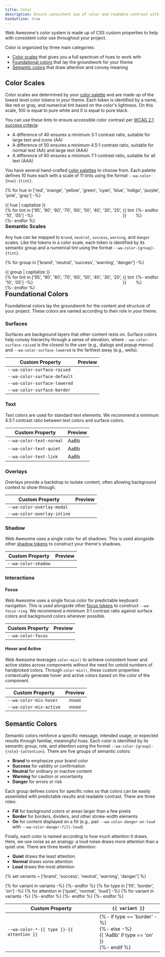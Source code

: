 ```yaml
---
title: Color
description: Ensure consistent use of color and readable contrast with Web Awesome's color properties.
hasOutline: true
---
```


<style>
  td { vertical-align: middle; }

  .color-name {
    font-weight: var(--wa-font-weight-semibold);
    margin-block-end: var(--wa-space-2xs);
  }
  ul.color-group {
    list-style: none;
    margin: 0;
    padding: 0;
  }
  .color-group {
    align-items: start;
    display: flex;
    flex-wrap: nowrap;
    gap: var(--wa-space-3xs);

    & small {
      font-size: var(--wa-font-size-xs);
      color: var(--wa-color-text-quiet);
    }
  }
  .color-group + * {
    margin-block-start: var(--wa-space-xl);
  }
  .color-preview {
    flex: 1 1 auto;
  }
  .swatch {
    border-color: transparent;
  }
  .color-mix-example {
    background-image:
      linear-gradient(to right,
      color-mix(in oklab, transparent, var(--mix-color)) 25%,
      color-mix(in oklab, var(--wa-color-brand-fill-loud), var(--mix-color)) 25%,
      color-mix(in oklab, var(--wa-color-brand-fill-loud), var(--mix-color)) 75%,
      var(--wa-color-brand-fill-loud) 75%,
      var(--wa-color-brand-fill-loud))
    ;
    border: none;
    color: var(--wa-color-brand-on-loud);
    text-align: center;
  }
</style>

Web Awesome's color system is made up of CSS custom properties to help with consistent color use throughout your project.

Color is organized by three main categories:

- [Color scales](#color-scales) that gives you a full spectrum of hues to work with
- [Foundational colors](#foundational-colors) that lay the groundwork for your theme
- [Semantic colors](#semantic-colors) that draw attention and convey meaning

## Color Scales

Color scales are determined by your [color palette](/docs/color-palettes) and are made up of the lowest level color tokens in your theme. Each token is identified by a name, like red or gray, and numerical tint based on the color's lightness. On this scale, 100 is equal to pure white and 0 is equal to pure black.

You can use these tints to ensure accessible color contrast per [WCAG 2.1 success criteria](https://www.w3.org/TR/WCAG21/#contrast-minimum):

- A difference of 40 ensures a minimum 3:1 contrast ratio, suitable for large text and icons (AA)
- A difference of 50 ensures a minimum 4.5:1 contrast ratio, suitable for normal text (AA) and large text (AAA)
- A difference of 60 ensures a minimum 7:1 contrast ratio, suitable for all text (AAA)

You have several hand-crafted [color palettes](/docs/color-palettes) to choose from. Each palette defines 10 hues each with a scale of 11 tints using the format `--wa-color-{hue}-{tint}`.

{% for hue in ['red', 'orange', 'yellow', 'green', 'cyan', 'blue', 'indigo', 'purple', 'pink', 'gray'] -%}

<div class="color-name">{{ hue | capitalize }}</div>
<ul class="color-group">
  {% for tint in ['95', '90', '80', '70', '60', '50', '40', '30', '20', '10', '05'] -%}
    <li class="color-preview">
      <div class="color swatch" style="background-color: var(--wa-color-{{ hue }}-{{ tint }})">
        <wa-copy-button value="--wa-color-{{ hue }}-{{ tint }}" copy-label="--wa-color-{{ hue }}-{{ tint }}"></wa-copy-button>
      </div>
      <small>{{ tint }}</small>
    </li>
  {%- endfor %}
</ul>
{%- endfor %}

### Semantic Scales

Any hue can be mapped to `brand`, `neutral`, `success`, `warning`, and `danger` scales. Like the tokens in a color scale, each token is identified by its semantic group and a numerical tint using the format `--wa-color-{group}-{tint}`.

{% for group in ['brand', 'neutral', 'success', 'warning', 'danger'] -%}

<div class="color-name">{{ group | capitalize }}</div>
<ul class="color-group">
  {% for tint in ['95', '90', '80', '70', '60', '50', '40', '30', '20', '10', '05'] -%}
    <li class="color-preview">
      <div class="color swatch" style="background-color: var(--wa-color-{{ group }}-{{ tint }})">
        <wa-copy-button value="--wa-color-{{ group }}-{{ tint }}" copy-label="--wa-color-{{ group }}-{{ tint }}"></wa-copy-button>
      </div>
      <small>{{ tint }}</small>
    </li>
  {%- endfor %}
</ul>
{%- endfor %}

## Foundational Colors

Foundational colors lay the groundwork for the content and structure of your project. These colors are named according to their role in your theme.

### Surfaces

Surfaces are background layers that other content rests on. Surface colors help convey hierarchy through a sense of elevation, where `--wa-color-surface-raised` is the closest to the user (e.g., dialogs and popup menus) and `--wa-color-surface-lowered` is the farthest away (e.g., wells).

| Custom Property              | Preview                                                                                                                    |
| ---------------------------- | -------------------------------------------------------------------------------------------------------------------------- |
| `--wa-color-surface-raised`  | <div class="swatch" style="background-color: var(--wa-color-surface-raised); box-shadow:var(--wa-shadow-s)"></div>         |
| `--wa-color-surface-default` | <div class="swatch" style="background-color: var(--wa-color-surface-default)"></div>                                       |
| `--wa-color-surface-lowered` | <div class="swatch" style="background-color: var(--wa-color-surface-lowered); box-shadow: inset var(--wa-shadow-s)"></div> |
| `--wa-color-surface-border`  | <div class="swatch" style="border-color: var(--wa-color-surface-border)"></div>                                            |

### Text

Text colors are used for standard text elements. We recommend a minimum 4.5:1 contrast ratio between text colors and surface colors.

| Custom Property          | Preview                                                                                                                          |
| ------------------------ | -------------------------------------------------------------------------------------------------------------------------------- |
| `--wa-color-text-normal` | <div class="swatch" value="--wa-color-text-normal" style="color: var(--wa-color-text-normal); display: inline-block;">AaBb</div> |
| `--wa-color-text-quiet`  | <div class="swatch" value="--wa-color-text-normal" style="color: var(--wa-color-text-quiet); display: inline-block;">AaBb</div>  |
| `--wa-color-text-link`   | <div class="swatch" value="--wa-color-text-normal" style="color: var(--wa-color-text-link); display: inline-block;">AaBb</div>   |

### Overlays

Overlays provide a backdrop to isolate content, often allowing background context to show through.

| Custom Property             | Preview                                                                             |
| --------------------------- | ----------------------------------------------------------------------------------- |
| `--wa-color-overlay-modal`  | <div class="swatch" style="background-color: var(--wa-color-overlay-modal)"></div>  |
| `--wa-color-overlay-inline` | <div class="swatch" style="background-color: var(--wa-color-overlay-inline)"></div> |

### Shadow

Web Awesome uses a single color for all shadows.
This is used alongside other [shadow tokens](/docs/tokens/shadows) to construct your theme's shadows.

| Custom Property     | Preview                                                                     |
| ------------------- | --------------------------------------------------------------------------- |
| `--wa-color-shadow` | <div class="swatch" style="background-color: var(--wa-color-shadow)"></div> |

### Interactions

#### Focus

Web Awesome uses a single focus color for predictable keyboard navigation. This is used alongside other [focus tokens](/docs/tokens/focus) to construct `--wa-focus-ring`. We recommend a minimum 3:1 contrast ratio against surface colors and background colors wherever possible.

| Custom Property    | Preview                                                                                                                                          |
| ------------------ | ------------------------------------------------------------------------------------------------------------------------------------------------ |
| `--wa-color-focus` | <div class="swatch" value="--wa-color-focus" style="outline: var(--wa-focus-ring-style) var(--wa-focus-ring-width) var(--wa-color-focus)"></div> |

#### Hover and Active

Web Awesome leverages `color-mix()` to achieve consistent hover and active states across components without the need for untold numbers of handpicked colors. Through `color-mix()`, these custom properties contextually generate hover and active colors based on the color of the component.

| Custom Property         | Preview                                                                                                                                        |
| ----------------------- | ---------------------------------------------------------------------------------------------------------------------------------------------- |
| `--wa-color-mix-hover`  | <div class="swatch color-mix-example" value="--wa-color-mix-hover" style="--mix-color: var(--wa-color-mix-hover)"><small>mixed</small></div>   |
| `--wa-color-mix-active` | <div class="swatch color-mix-example" value="--wa-color-mix-active" style="--mix-color: var(--wa-color-mix-active)"><small>mixed</small></div> |

## Semantic Colors

Semantic colors reinforce a specific message, intended usage, or expected results through familiar, meaningful hues. Each color is identified by its semantic group, role, and attention using the format `--wa-color-{group}-{role}-{attention}`. There are five groups of semantic colors:

- **Brand** to emphasize your brand color
- **Success** for validity or confirmation
- **Neutral** for ordinary or inactive content
- **Warning** for caution or uncertainty
- **Danger** for errors or risk

Each group defines colors for specific roles so that colors can be easily assembled with predictable results and readable contrast. There are three roles:

- **Fill** for background colors or areas larger than a few pixels
- **Border** for borders, dividers, and other stroke-width elements
- **On** for content displayed on a fill (e.g., pair `--wa-color-danger-on-loud` with `--wa-color-danger-fill-loud`)

Finally, each color is named according to how much attention it draws. Here, we use noise as an analogy: a loud noise draws more attention than a quiet one. There are three levels of attention:

- **Quiet** draws the least attention
- **Normal** draws some attention
- **Loud** draws the most attention

{% set variants = ['brand', 'success', 'neutral', 'warning', 'danger'] %}

<table>
  <thead>
    <tr>
      <th>Custom Property</th>
      {% for variant in variants -%}
        <th><code>{{ variant }}</code></th>
      {%- endfor %}
    </tr>
  </thead>
  {% for type in ['fill', 'border', 'on'] -%}
    {% for attention in ['quiet', 'normal', 'loud'] -%}
      <tr>
        <td><code>--wa-color-*-{{ type }}-{{ attention }}</code></td>
        {% for variant in variants -%}
          <td>
            {%- if type == 'border' -%}
            <div class="swatch" style="border-color: var(--wa-color-{{ variant }}-{{ type }}-{{ attention }})"></div>
            {%- else -%}
            <div class="swatch" style="background-color: var(--wa-color-{{ variant }}-fill-{{ attention }}); color: var(--wa-color-{{ variant }}-on-{{ attention }})">{{ 'AaBb' if type == 'on' }}</div>
            {%- endif %}
          </td>
        {%- endfor %}
      </tr>
    {%- endfor %}
    {%- endfor %}
</table>
